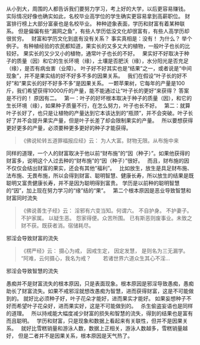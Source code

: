 从小到大，周围的人都告诉我们要努力学习，考上好的大学，以后更容易赚钱。
实际情况好像也确实如此，名校毕业高学位的学生确实更容易拿到高薪职位。
财富排行榜上大部分富豪也是名校毕业。
种种迹象表面，学历和财富有着某种联系。
但是偏偏有些“漏网之鱼”，有些人学历低没文化却很富有，有些人高学历却很贫穷。
&nbsp;
财富和学历文化到底有没有关系？
事实真相是：没有！
为什么？
举个例子。
有种植经验的农民都知道，果实长的又多又大的植物，一般叶子也长的比较好。
果实长的又少又小的植物，通常叶子也长的不好。
&nbsp;
果实好不好取决于种子的质量（因）和它的生长环境（缘），土壤是否肥沃（缘），水分阳光是否充足（缘），是否有病虫害（业障）。
叶子好不好其实也是“结果”之一，或者说是“中间现象”，并不是果实结的好不好多不多的因果关系。
&nbsp;
我们在假设“叶子长的好不好”和“果实长的好不好多不多”是因果关系。
一颗苹果树，它每年的产量是100斤，我们希望获得10000斤的产量，能不能通过让“叶子长的更好”来获得？
答案是不行的！
原因有二。
&nbsp;
第一：叶子的好坏根本取决于种子的质量（因），和它的生长环境（缘），如果种子质量不行，在怎么努力，叶子也长不好。
&nbsp;
第二：就算叶子长好了，也只是让植物的产量达到它本该达到的“瓶颈”，并不会突破。叶子长好了并不会提升果实产量，但是叶子长差了却会限制果实的产量。
&nbsp;
所以要想获得更好更多的产量，必须要种更多更好的种子才能获得。

> 《佛说轮转五道罪福报应经》云：
> 为人大富。财物无限。从布施中来  

同样的道理，一个人的财富取决于他以前“财布施”的“因（种子）”。如果他获得的财富多，说明这个人过去种的“财布施”的“因（种子）”很好。
&nbsp;
而且，财布施的因不仅仅会结出财富的果实，还会有其他“福利”。
&nbsp;
比如放生，放生是具足财布施、法布施、无畏布施，所以会得到财富、聪明智慧、健康长寿，所以放生的结果是既聪明又富贵健康长寿，并不是因为聪明得到富贵。
学历是以前种的聪明智慧的“因”，加上现在努力学习的“缘”结的“果”。
&nbsp;
第二个根本原因是恶业导致智慧和财富同时流失

> 《佛说善生子经》云： 
> 淫邪有六变当知。何谓六。
> 不自护身。
> 不护妻子。
> 不护家属。
> 以疑生恶。
> 怨家得便。众苦所围。
> 已有斯恶则废事业。未致之财不获。既获者消。宿储耗尽。

邪淫会导致财富的流失

>《楞严经》云： 
> 摄心为戒，
>  因戒生定，
> 因定发慧，
> 是则名为三无漏学。　　
>  “阿难，云何摄心，我名为戒？　　
>  若诸世界六道众生其心不淫...

邪淫会导致智慧的流失

愚痴并不是财富流失的根本原因，只是表面现象。根本原因是邪淫导致愚痴，愚痴助长了财富流失。如果不戒邪淫就想改愚痴为智慧，进而获得财富，这是不可能做到的。
就好比必须种子好，叶子花朵才能好，进而果实才能好。
如果妄想种子不好而希望叶子花朵好，进而果实好，这是不可能做到的。
&nbsp;
杀生偷盗妄语也是同样的道理。
&nbsp;
所以持戒能大幅度减少财富的损失和智慧的流失，得到的结果也是富有而且聪明。
&nbsp;
学历和财富，只是现象和数据上看起来有关联性，但并不是因果关系。
&nbsp;
就好比雪糕销量和游泳人数，数据上正相关，游泳人数越多，雪糕销量越好，
但是二者并不是因果关系，根本原因是天气热了。

